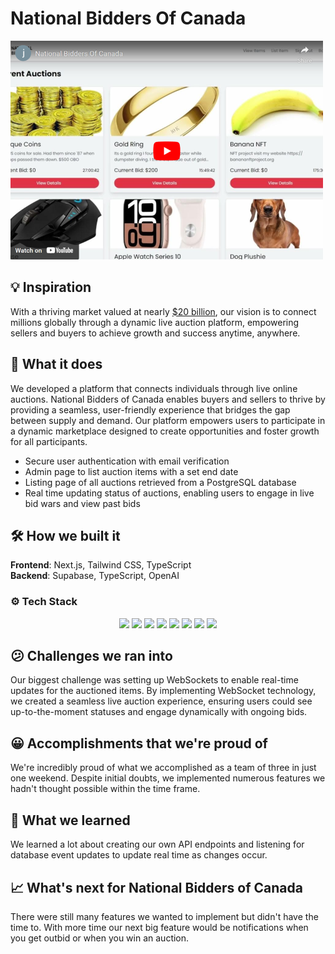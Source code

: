 # National Bidders Of Canada

[![Watch the video](/with-supabase-app/public/thumbnail.PNG)](https://youtu.be/vt5fpE0bzSY)

## 💡 Inspiration
With a thriving market valued at nearly [$20 billion](https://www.businessresearchinsights.com/market-reports/online-auction-market-103291), our vision is to connect millions globally through a dynamic live auction platform, empowering sellers and buyers to achieve growth and success anytime, anywhere.

## 🏦 What it does
We developed a platform that connects individuals through live online auctions. National Bidders of Canada enables buyers and sellers to thrive by providing a seamless, user-friendly experience that bridges the gap between supply and demand. Our platform empowers users to participate in a dynamic marketplace designed to create opportunities and foster growth for all participants.
- Secure user authentication with email verification
- Admin page to list auction items with a set end date
- Listing page of all auctions retrieved from a PostgreSQL database
- Real time updating status of auctions, enabling users to engage in live bid wars and view past bids

## 🛠️ How we built it
**Frontend**: Next.js, Tailwind CSS, TypeScript  
**Backend**: Supabase, TypeScript, OpenAI

### ⚙️ **Tech Stack**
<div align="center">
    <img src="https://img.shields.io/badge/next%20js-000000?style=for-the-badge&logo=nextdotjs&logoColor=white">
    <img src="https://img.shields.io/badge/React-20232A?style=for-the-badge&logo=react&logoColor=61DAFB">
    <img src="https://img.shields.io/badge/JavaScript-323330?style=for-the-badge&logo=javascript&logoColor=F7DF1E">
    <img src="https://img.shields.io/badge/TypeScript-007ACC?style=for-the-badge&logo=typescript&logoColor=white">
    <img src="https://img.shields.io/badge/Tailwind_CSS-38B2AC?style=for-the-badge&logo=tailwind-css&logoColor=white">
    <img src="https://img.shields.io/badge/Supabase-181818?style=for-the-badge&logo=supabase&logoColor=white">
    <img src="https://img.shields.io/badge/Node%20js-339933?style=for-the-badge&logo=nodedotjs&logoColor=white">
    <img src="https://img.shields.io/badge/shadcn%2Fui-000000?style=for-the-badge&logo=shadcnui&logoColor=white">
</div>

## 😕 Challenges we ran into
Our biggest challenge was setting up WebSockets to enable real-time updates for the auctioned items. By implementing WebSocket technology, we created a seamless live auction experience, ensuring users could see up-to-the-moment statuses and engage dynamically with ongoing bids.

## 😀 Accomplishments that we're proud of
We're incredibly proud of what we accomplished as a team of three in just one weekend. Despite initial doubts, we implemented numerous features we hadn't thought possible within the time frame.

## 🧠 What we learned
We learned a lot about creating our own API endpoints and listening for database event updates to update real time as changes occur.

## 📈 What's next for National Bidders of Canada
There were still many features we wanted to implement but didn't have the time to. With more time our next big feature would be notifications when you get outbid or when you win an auction.